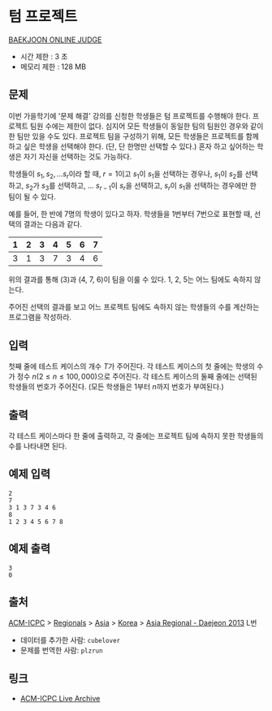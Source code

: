 # 텀 프로젝트

[BAEKJOON ONLINE JUDGE](https://www.acmicpc.net/problem/9466)

- 시간 제한 : 3 초
- 메모리 제한 : 128 MB

## 문제

이번 가을학기에 '문제 해결' 강의를 신청한 학생들은 텀 프로젝트를 수행해야 한다.
프로젝트 팀원 수에는 제한이 없다.
심지어 모든 학생들이 동일한 팀의 팀원인 경우와 같이 한 팀만 있을 수도 있다.
프로젝트 팀을 구성하기 위해,
모든 학생들은 프로젝트를 함께하고 싶은 학생을 선택해야 한다.
(단, 단 한명만 선택할 수 있다.)
혼자 하고 싶어하는 학생은 자기 자신을 선택하는 것도 가능하다.

학생들이 $s_1, s_2, \dots s_r$이라 할 때,
$r = 1$이고 $s_1$이 $s_1$을 선택하는 경우나,
$s_1$이 $s_2$를 선택하고,
$s_2$가 $s_3$를 선택하고, …
$s_{r-1}$이 $s_r$을 선택하고,
$s_r$이 $s_1$을 선택하는 경우에만 한 팀이 될 수 있다.

예를 들어, 한 반에 7명의 학생이 있다고 하자. 학생들을 1번부터 7번으로 표현할 때, 선택의 결과는 다음과 같다.

| 1 | 2 | 3 | 4 | 5 | 6 | 7 |
|---|---|---|---|---|---|---|
| 3 | 1 | 3 | 7 | 3 | 4 | 6 |

위의 결과를 통해 (3)과 (4, 7, 6)이 팀을 이룰 수 있다.
1, 2, 5는 어느 팀에도 속하지 않는다.

주어진 선택의 결과를 보고
어느 프로젝트 팀에도 속하지 않는 학생들의 수를 계산하는 프로그램을 작성하라.

## 입력

첫째 줄에 테스트 케이스의 개수 $T$가 주어진다. 각 테스트 케이스의 첫 줄에는
학생의 수가 정수 $n(2 \le n \le 100,000)$으로 주어진다.
각 테스트 케이스의 둘째 줄에는 선택된 학생들의 번호가 주어진다.
(모든 학생들은 $1$부터 $n$까지 번호가 부여된다.)

## 출력

각 테스트 케이스마다 한 줄에 출력하고,
각 줄에는 프로젝트 팀에 속하지 못한 학생들의 수를 나타내면 된다.

## 예제 입력

```text
2
7
3 1 3 7 3 4 6
8
1 2 3 4 5 6 7 8
```

## 예제 출력

```text
3
0
```

## 출처

[ACM-ICPC](https://www.acmicpc.net/category/1)
\> [Regionals](https://www.acmicpc.net/category/7)
\> [Asia](https://www.acmicpc.net/category/42)
\> [Korea](https://www.acmicpc.net/category/211)
\> [Asia Regional - Daejeon 2013](https://www.acmicpc.net/category/detail/1169)
L번

- 데이터를 추가한 사람: `cubelover`
- 문제를 번역한 사람: `plzrun`

## 링크

- [ACM-ICPC Live Archive](https://icpcarchive.ecs.baylor.edu/index.php?option=com_onlinejudge&Itemid=8&page=show_problem&problem=4522)
